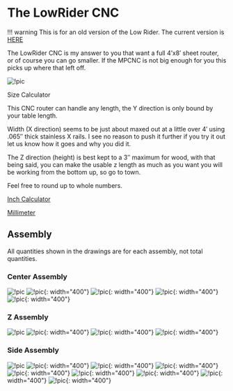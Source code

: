 # The LowRider CNC

!!! warning
    This is for an old version of the Low Rider. The current version is [HERE](index.md)

The LowRider CNC is my answer to you that want a full 4’x8′ sheet router, or of course you can go
smaller. If the MPCNC is not big enough for you this picks up where that left off.

![!pic](https://www.v1engineering.com/wp-content/uploads/2017/01/LowRider-CNC-lowres.jpg)

Size Calculator

This CNC router can handle any length, the Y direction is only bound by your table length.

Width (X direction) seems to be just about maxed out at a little over 4′ using .065″ thick stainless
X rails. I see no reason to push it further if you try it out let us know how it goes and why you
did it.

The Z direction (height) is best kept to a 3″ maximum for wood, with that being said, you can make
the usable z length as much as you want you will be working from the bottom up, so go to town.

Feel free to round up to whole numbers.

[Inch Calculator](https://jscalc.io/calc/JDMsz9ediG9bvm3E)

[Millimeter](https://jscalc.io/calc/OaNzWO4j2kmHeMPK)

## Assembly

All quantities shown in the drawings are for each assembly, not total quantities.

### Center Assembly

![!pic](https://www.v1engineering.com/wp-content/uploads/2017/01/carriage-Assm.jpg)
![!pic](https://www.v1engineering.com/wp-content/uploads/2017/01/YRoller-Assm-1.jpg){: width="400"}
![!pic](https://www.v1engineering.com/wp-content/uploads/2017/01/Ymotor-ASSM.jpg){: width="400"}
![!pic](https://www.v1engineering.com/wp-content/uploads/2017/01/611.jpg){: width="400"}
![!pic](https://www.v1engineering.com/wp-content/uploads/2017/01/carriage-assm-explode.jpg){: width="400"}

### Z Assembly

![!pic](https://www.v1engineering.com/wp-content/uploads/2017/01/Z-assm.jpg)
![!pic](https://www.v1engineering.com/wp-content/uploads/2017/01/zmount.jpg){: width="400"}
![!pic](https://www.v1engineering.com/wp-content/uploads/2017/01/CORNERXZ.jpg){: width="400"}
![!pic](https://www.v1engineering.com/wp-content/uploads/2017/01/XZFinal.jpg){: width="400"}

### Side Assembly

![!pic](https://www.v1engineering.com/wp-content/uploads/2017/01/Side-Assm-crop.jpg)
![!pic](https://www.v1engineering.com/wp-content/uploads/2017/01/Y-Motor-Assm.jpg){: width="400"}
![!pic](https://www.v1engineering.com/wp-content/uploads/2017/01/ZLeadNut-Assm.jpg){: width="400"}
![!pic](https://www.v1engineering.com/wp-content/uploads/2017/01/Wheel-Assm.jpg){: width="400"}
![!pic](https://www.v1engineering.com/wp-content/uploads/2017/01/Side1.jpg){: width="400"}
![!pic](https://www.v1engineering.com/wp-content/uploads/2017/01/Y-Plate.jpg){: width="400"}
![!pic](https://www.v1engineering.com/wp-content/uploads/2017/01/RollerAssms.jpg){: width="400"}
![!pic](https://www.v1engineering.com/wp-content/uploads/2017/01/rollerassmsside.jpg){: width="400"}
![!pic](https://www.v1engineering.com/wp-content/uploads/2017/01/Standoff-Plate.jpg){: width="400"}
